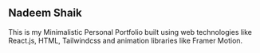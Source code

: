 ## Nadeem Shaik


This is my Minimalistic Personal Portfolio built using web technologies like React.js, HTML, Tailwindcss and animation libraries like Framer Motion.